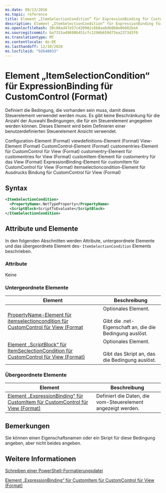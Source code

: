 ```yaml
---
ms.date: 09/13/2016
ms.topic: reference
title: Element „ItemSelectionCondition“ für ExpressionBinding für CustomControl (Format)
description: Element „ItemSelectionCondition“ für ExpressionBinding für CustomControl (Format)
ms.openlocfilehash: 38c88ad47e57cd20902c6b8aabdb0b8e8b682ba4
ms.sourcegitcommit: ba7315a496986451cfc1296b659d73ea2373d3f0
ms.translationtype: MT
ms.contentlocale: de-DE
ms.lasthandoff: 12/10/2020
ms.locfileid: "92648033"
---
```

# <a name="itemselectioncondition-element-for-expressionbinding-for-customcontrol-format"></a>Element „ItemSelectionCondition“ für ExpressionBinding für CustomControl (Format)

Definiert die Bedingung, die vorhanden sein muss, damit dieses Steuerelement verwendet werden muss. Es gibt keine Beschränkung für die Anzahl der Auswahl Bedingungen, die für ein Steuerelement angegeben werden können. Dieses Element wird beim Definieren einer benutzerdefinierten Steuerelement Ansicht verwendet.

Configuration-Element (Format) viewdefinitions-Element (Format) View-Element (Format) CustomControl-Element (Format) customentries-Element für CustomControl für View (Format) customentry-Element für customentries for View (Format) customItem-Element für customentry für das View (Format) ExpressionBinding-Element für customItem für CustomControl für View (Format) itemselectioncondition-Element für Ausdrucks Bindung für CustomControl für View (Format)

## <a name="syntax"></a>Syntax

```xml
<ItemSelectionCondition>
  <PropertyName>.NetTypeProperty</PropertyName>
  <ScriptBlock>ScriptToEvaluate</ScriptBlock>
</ItemSelectionCondition>
```

## <a name="attributes-and-elements"></a>Attribute und Elemente

In den folgenden Abschnitten werden Attribute, untergeordnete Elemente und das übergeordnete Element des- `ItemSelectionCondition` Elements beschrieben.

### <a name="attributes"></a>Attribute

Keine

### <a name="child-elements"></a>Untergeordnete Elemente

|Element|Beschreibung|
|-------------|-----------------|
|[PropertyName-Element für itemselectioncondition für CustomControl für View (Format](./propertyname-element-for-itemselectioncondition-for-customcontrol-for-view-format.md)|Optionales Element.<br /><br /> Gibt die .net-Eigenschaft an, die die Bedingung auslöst.|
|[Element „ScriptBlock“ für ItemSeclectionCondition für CustomControl für View (Format)](./scriptblock-element-for-itemselectioncondition-for-customcontrol-for-view-format.md)|Optionales Element.<br /><br /> Gibt das Skript an, das die Bedingung auslöst.|

### <a name="parent-elements"></a>Übergeordnete Elemente

|Element|Beschreibung|
|-------------|-----------------|
|[Element „ExpressionBinding“ für CustomItem für CustomControl für View (Format)](./expressionbinding-element-for-customitem-for-customcontrol-for-view-format.md)|Definiert die Daten, die vom-Steuerelement angezeigt werden.|

## <a name="remarks"></a>Bemerkungen

Sie können einen Eigenschaftsnamen oder ein Skript für diese Bedingung angeben, aber nicht beides angeben.

## <a name="see-also"></a>Weitere Informationen

[Schreiben einer PowerShell-Formatierungsdatei](./writing-a-powershell-formatting-file.md)

[Element „ExpressionBinding“ für CustomItem für CustomControl für View (Format)](./expressionbinding-element-for-customitem-for-customcontrol-for-view-format.md)
